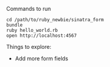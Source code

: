 Commands to run

    cd /path/to/ruby_newbie/sinatra_form
    bundle
    ruby hello_world.rb
    open http://localhost:4567

Things to explore:
* Add more form fields
